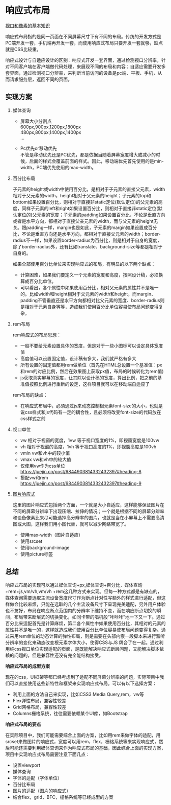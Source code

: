 # 响应式布局

[视口和像素的基本知识](https://www.cnblogs.com/llcdxh/p/9532385.html)

响应式布局指的是同一页面在不同屏幕尺寸下有不同的布局。传统的开发方式是PC端开发一套，手机端再开发一套，而使用响应式布局只要开发一套就够，缺点就是CSS比较重。

响应式设计与自适应设计的区别：响应式开发一套界面，通过检测视口分辨率，针对不同客户端在客户端做代码处理，来展现不同的布局和内容；自适应需要开发多套界面，通过检测视口分辨率，来判断当前访问的设备是pc端、平板、手机，从而请求服务层，返回不同的页面。


## 实现方案

1. 媒体查询

    - 屏幕大小分割点 <br>
      600px,900px,1200px,1800px <br>
      480px,800px,1400px,1400px <br>
      ...

    - Pc优先or移动优先 <br>
      不管是移动优先还是PC优先，都是依据当随着屏幕宽度增大或减小的时候，后面的样式会覆盖前面的样式。因此，移动端优先首先使用的是min-width，PC端优先使用的max-width。

2. 百分比布局

    子元素的height或width中使用百分比，是相对于子元素的直接父元素，width相对于父元素的width，height相对于父元素的height；子元素的top和bottom如果设置百分比，则相对于直接非static定位(默认定位)的父元素的高度，同样子元素的left和right如果设置百分比，则相对于直接非static定位(默认定位的)父元素的宽度；子元素的padding如果设置百分比，不论是垂直方向或者是水平方向，都相对于直接父亲元素的width，而与父元素的height无关。跟padding一样，margin也是如此，子元素的margin如果设置成百分比，不论是垂直方向还是水平方向，都相对于直接父元素的width；border-radius不一样，如果设置border-radius为百分比，则是相对于自身的宽度，除了border-radius外，还有比如translate、background-size等都是相对于自身的。

    如果全部使用百分比单位来实现响应式的布局，有明显的以下两个缺点：
    - 计算困难，如果我们要定义一个元素的宽度和高度，按照设计稿，必须换算成百分比单位。
    - 可以看出，各个属性中如果使用百分比，相对父元素的属性并不是唯一的。比如width和height相对于父元素的width和height，而margin、padding不管垂直还是水平方向都相对比父元素的宽度、border-radius则是相对于元素自身等等，造成我们使用百分比单位容易使布局问题变得复杂。

3. rem布局

    rem响应式的布局思想：
    - 一般不要给元素设置具体的宽度，但是对于一些小图标可以设定具体宽度值
    - 高度值可以设置固定值，设计稿有多大，我们就严格有多大
    - 所有设置的固定值都用rem做单位（首先在HTML总设置一个基准值：px和rem的对应比例，然后在效果图上获取px值，布局的时候转化为rem值)
    - js获取真实屏幕的宽度，让其除以设计稿的宽度，算出比例，把之前的基准值按照比例进行重新的设定，这样项目就可以在移动端自适应了

    rem布局的缺点：
    - 在响应式布局中，必须通过js来动态控制根元素font-size的大小，也就是说css样式和js代码有一定的耦合性，且必须将改变font-size的代码放在css样式之前

4. 视口单位
    - vw	相对于视窗的宽度，1vw 等于视口宽度的1%，即视窗宽度是100vw
    - vh	相对于视窗的高度，1vh 等于视口高度的1%，即视窗高度是100vh
    - vmin	vw和vh中的较小值
    - vmax	vw和vh中的较大值
    - 仅使用vw作为css单位 https://juejin.cn/post/6844903814332432397#heading-8
    - 搭配vw和rem https://juejin.cn/post/6844903814332432397#heading-9

5. [图片响应式](https://juejin.cn/post/6844903814332432397#heading-10)

    这里的图片响应式包括两个方面，一个就是大小自适应，这样能够保证图片在不同的屏幕分辨率下出现压缩、拉伸的情况；一个就是根据不同的屏幕分辨率和设备像素比来尽可能选择高分辨率的图片，也就是当在小屏幕上不需要高清图或大图，这样我们用小图代替，就可以减少网络带宽了。
  
    - 使用max-width（图片自适应）
    - 使用srcset
    - 使用background-image
    - 使用picture标签


## 总结

响应式布局的实现可以通过媒体查询+px,媒体查询+百分比，媒体查询+rem+js,vm/vh,vm/vh +rem这几种方式来实现。但每一种方式都是有缺点的，媒体查询需要选取主流设备宽度尺寸作为断点针对性写额外的样式进行适配，但这样做会比较麻烦，只能在选取的几个主流设备尺寸下呈现完美适配，另外用户体验也不友好，布局在响应断点范围内的分辨率下维持不变，而在响应断点切换的瞬间，布局带来断层式的切换变化，如同卡带的唱机般“咔咔咔”地一下又一下。通过百分比来适配首先是计算麻烦，第二各个属性中如果使用百分比，其相对的元素的属性并不是唯一的，这样就造成我们使用百分比单位容易使布局问题变得复杂。通过采用rem单位的动态计算的弹性布局，则是需要在头部内嵌一段脚本来进行监听分辨率的变化来动态改变根元素字体大小，使得CSS与JS 耦合了在一起。通过利用纯css视口单位实现适配的页面，是既能解决响应式断层问题，又能解决脚本依赖的问题的，但是兼容性还没有完全能结构接受。


**响应式布局的成型方案**

  现在的css，UI框架等都已经考虑到了适配不同屏幕分辨率的问题，实际项目中我们可以直接使用这些新特性和框架来实现响应式布局。可以有以下选择方案：

  - 利用上面的方法自己来实现，比如CSS3 Media Query,rem，vw等
  - Flex弹性布局，兼容性较差
  - Grid网格布局，兼容性较差
  - Columns栅格系统，往往需要依赖某个UI库，如Bootstrap


**响应式布局的要点**

  在实际项目中，我们可能需要综合上面的方案，比如用rem来做字体的适配，用srcset来做图片的响应式，宽度可以用rem，flex，栅格系统等来实现响应式，然后可能还需要利用媒体查询来作为响应式布局的基础，因此综合上面的实现方案，项目中实现响应式布局需要注意下面几点：
  
  - 设置viewport
  - 媒体查询
  - 字体的适配（字体单位）
  - 百分比布局
  - 图片的适配（图片的响应式）
  - 结合flex，grid，BFC，栅格系统等已经成型的方案